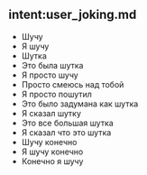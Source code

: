 ## intent:user_joking.md
- Шучу
- Я шучу
- Шутка
- Это  была шутка
- Я просто шучу
- Просто смеюсь над тобой
- Я просто пошутил
- Это было задумана как шутка
- Я сказал шутку
- Это все большая шутка
- Я сказал что это шутка
- Шучу конечно
- Я шучу конечно
- Конечно я шучу